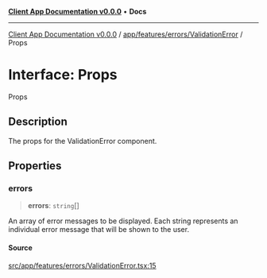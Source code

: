 [**Client App Documentation v0.0.0**](../../../../../README.md) • **Docs**

***

[Client App Documentation v0.0.0](../../../../../README.md) / [app/features/errors/ValidationError](../README.md) / Props

# Interface: Props

Props

## Description

The props for the ValidationError component.

## Properties

### errors

> **errors**: `string`[]

An array of error messages to be displayed. Each string represents an individual error message that will be shown to the user.

#### Source

[src/app/features/errors/ValidationError.tsx:15](https://github.com/jimmykurian/Reactivities/blob/5706c36bcf0d6b31b6711b289307934f1dd8355e/client-app/src/app/features/errors/ValidationError.tsx#L15)
